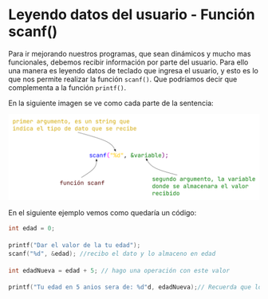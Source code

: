 # Leyendo datos del usuario - Función scanf()

Para ir mejorando nuestros programas, que sean dinámicos y mucho mas funcionales, debemos recibir información por parte del usuario. Para ello una manera es leyendo datos de teclado que ingresa el usuario, y esto es lo que nos permite realizar la función `scanf()`. Que podríamos decir que complementa a la función `printf()`.

En la siguiente imagen se ve como cada parte de la sentencia:

![scanf](../assets/scanf.png)

En el siguiente ejemplo vemos como quedaría un código:

```c
int edad = 0;

printf("Dar el valor de la tu edad");
scanf("%d", &edad); //recibo el dato y lo almaceno en edad

int edadNueva = edad + 5; // hago una operación con este valor 

printf("Tu edad en 5 anios sera de: %d"d, edadNueva);// Recuerda que los símbolos del abecedario ingles no tiene la eñe, y no podemos poner de manera directa ese símbolo especial
```
